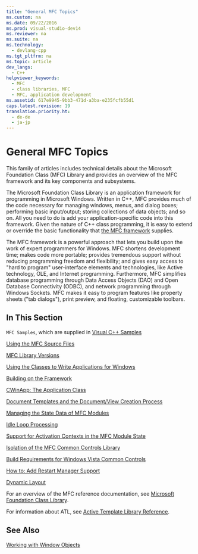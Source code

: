 ```yaml
---
title: "General MFC Topics"
ms.custom: na
ms.date: 09/22/2016
ms.prod: visual-studio-dev14
ms.reviewer: na
ms.suite: na
ms.technology: 
  - devlang-cpp
ms.tgt_pltfrm: na
ms.topic: article
dev_langs: 
  - C++
helpviewer_keywords: 
  - MFC
  - class libraries, MFC
  - MFC, application development
ms.assetid: 617e9945-9bb3-471d-a3ba-e235fcfb55d1
caps.latest.revision: 19
translation.priority.ht: 
  - de-de
  - ja-jp
---
```

# General MFC Topics
This family of articles includes technical details about the Microsoft Foundation Class (MFC) Library and provides an overview of the MFC framework and its key components and subsystems.  
  
 The Microsoft Foundation Class Library is an application framework for programming in Microsoft Windows. Written in C++, MFC provides much of the code necessary for managing windows, menus, and dialog boxes; performing basic input/output; storing collections of data objects; and so on. All you need to do is add your application-specific code into this framework. Given the nature of C++ class programming, it is easy to extend or override the basic functionality that [the MFC framework](../vs140/framework--mfc-.md) supplies.  
  
 The MFC framework is a powerful approach that lets you build upon the work of expert programmers for Windows. MFC shortens development time; makes code more portable; provides tremendous support without reducing programming freedom and flexibility; and gives easy access to "hard to program" user-interface elements and technologies, like Active technology, OLE, and Internet programming. Furthermore, MFC simplifies database programming through Data Access Objects (DAO) and Open Database Connectivity (ODBC), and network programming through Windows Sockets. MFC makes it easy to program features like property sheets ("tab dialogs"), print preview, and floating, customizable toolbars.  
  
## In This Section  
 `MFC Samples`, which are supplied in [Visual C++ Samples](../vs140/visual-c---samples.md)  
  
 [Using the MFC Source Files](../vs140/using-the-mfc-source-files.md)  
  
 [MFC Library Versions](../vs140/mfc-library-versions.md)  
  
 [Using the Classes to Write Applications for Windows](../vs140/using-the-classes-to-write-applications-for-windows.md)  
  
 [Building on the Framework](../vs140/building-on-the-framework.md)  
  
 [CWinApp: The Application Class](../vs140/cwinapp--the-application-class.md)  
  
 [Document Templates and the Document/View Creation Process](../vs140/document-templates-and-the-document-view-creation-process.md)  
  
 [Managing the State Data of MFC Modules](../vs140/managing-the-state-data-of-mfc-modules.md)  
  
 [Idle Loop Processing](../vs140/idle-loop-processing.md)  
  
 [Support for Activation Contexts in the MFC Module State](../vs140/support-for-activation-contexts-in-the-mfc-module-state.md)  
  
 [Isolation of the MFC Common Controls Library](../vs140/isolation-of-the-mfc-common-controls-library.md)  
  
 [Build Requirements for Windows Vista Common Controls](../vs140/build-requirements-for-windows-vista-common-controls.md)  
  
 [How to: Add Restart Manager Support](../vs140/how-to--add-restart-manager-support.md)  
  
 [Dynamic Layout](../vs140/dynamic-layout.md)  
  
 For an overview of the MFC reference documentation, see [Microsoft Foundation Class Library](../vs140/mfc-desktop-applications.md).  
  
 For information about ATL, see [Active Template Library Reference](../vs140/atl-class-overview.md).  
  
## See Also  
 [Working with Window Objects](../vs140/working-with-window-objects.md)